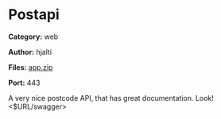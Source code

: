 # Postapi
**Category:** web

**Author:** hjalti

**Files:** [app.zip](./app.zip)

**Port:** 443

A very nice postcode API, that has great documentation. Look! <$URL/swagger>
